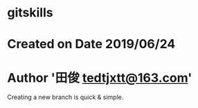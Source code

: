 ﻿# gitskills
# Created on Date 2019/06/24
# Author '田俊 tedtjxtt@163.com'
Creating a new branch is quick & simple.